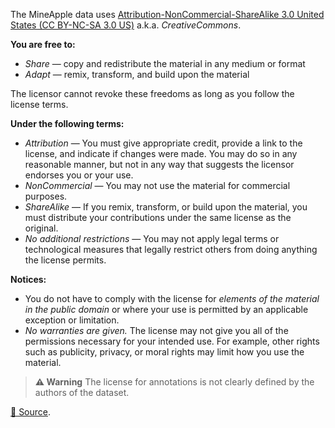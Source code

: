 The MineApple data uses [Attribution-NonCommercial-ShareAlike 3.0 United States (CC BY-NC-SA 3.0 US)](https://creativecommons.org/licenses/by-nc-sa/3.0/us/) a.k.a. *CreativeCommons*.

**You are free to:**

- *Share* — copy and redistribute the material in any medium or format
- *Adapt* — remix, transform, and build upon the material

The licensor cannot revoke these freedoms as long as you follow the license terms.

**Under the following terms:**

- *Attribution* — You must give appropriate credit, provide a link to the license, and indicate if changes were made. You may do so in any reasonable manner, but not in any way that suggests the licensor endorses you or your use.
- *NonCommercial* — You may not use the material for commercial purposes.
- *ShareAlike* — If you remix, transform, or build upon the material, you must distribute your contributions under the same license as the original.
- *No additional restrictions* — You may not apply legal terms or technological measures that legally restrict others from doing anything the license permits.

**Notices:**

- You do not have to comply with the license for *elements of the material in the public domain* or where your use is permitted by an applicable exception or limitation.
- *No warranties are given.* The license may not give you all of the permissions necessary for your intended use. For example, other rights such as publicity, privacy, or moral rights may limit how you use the material.

> **⚠️ Warning** The license for annotations is not clearly defined by the authors of the dataset.

[🔗 Source](https://conservancy.umn.edu/handle/11299/206575).
